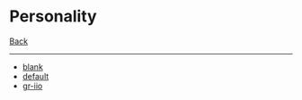 # Personality

[Back](<../utilization.md>)

---

* [blank](<personalities/blank.md>)
* [default](<personalities/default.md>)
* [gr-iio](<personalities/gr-iio.md>)
